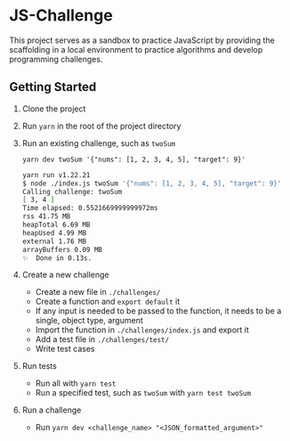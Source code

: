 # JS-Challenge

This project serves as a sandbox to practice JavaScript by providing the scaffolding in a local environment to practice algorithms and develop programming challenges.

## Getting Started

1. Clone the project
2. Run `yarn` in the root of the project directory
3. Run an existing challenge, such as `twoSum`

   `yarn dev twoSum '{"nums": [1, 2, 3, 4, 5], "target": 9}'`

   ```sh
   yarn run v1.22.21
   $ node ./index.js twoSum '{"nums": [1, 2, 3, 4, 5], "target": 9}'
   Calling challenge: twoSum
   [ 3, 4 ]
   Time elapsed: 0.5521669999999972ms
   rss 41.75 MB
   heapTotal 6.69 MB
   heapUsed 4.99 MB
   external 1.76 MB
   arrayBuffers 0.09 MB
   ✨  Done in 0.13s.
   ```

4. Create a new challenge
   - Create a new file in `./challenges/`
   - Create a function and `export default` it
   - If any input is needed to be passed to the function, it needs to be a single, object type, argument
   - Import the function in `./challenges/index.js` and export it
   - Add a test file in `./challenges/test/`
   - Write test cases
5. Run tests
   - Run all with `yarn test`
   - Run a specified test, such as `twoSum` with `yarn test twoSum`
6. Run a challenge
   - Run `yarn dev <challenge_name> "<JSON_formatted_argument>"`
